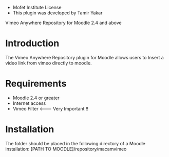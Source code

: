 
* Mofet Institute License
* This plugin was developed by Tamir Yakar


Vimeo Anywhere Repository for Moodle 2.4 and above

Introduction
============
The Vimeo Anywhere Repository plugin for Moodle allows users to Insert a video link from vimeo directly to moodle.

Requirements
==============
*	Moodle 2.4 or greater
*	Internet access
*   Vimeo Filter <--- Very Important !!

Installation
==============
The folder should be placed in the following directory of a Moodle installation: [PATH TO MOODLE]/repository/macamvimeo